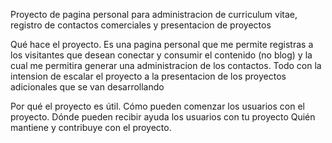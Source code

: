 Proyecto de pagina personal para administracion de curriculum vitae, registro de contactos comerciales y presentacion de proyectos

Qué hace el proyecto.
Es una pagina personal que me permite registras a los visitantes que desean conectar y consumir el contenido (no blog) y la cual me permitira generar una administracion de los contactos. Todo con la intension de escalar el proyecto a la presentacion de los proyectos adicionales que se van desarrollando

Por qué el proyecto es útil.
Cómo pueden comenzar los usuarios con el proyecto.
Dónde pueden recibir ayuda los usuarios con tu proyecto
Quién mantiene y contribuye con el proyecto.